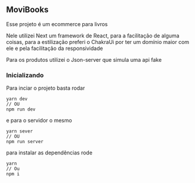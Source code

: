 ## MoviBooks

Esse projeto é um ecommerce para livros

Nele utilizei Next um framework de React, para a facilitação de alguma coisas, para a estilização preferi o ChakraUi por ter um domínio maior com ele e pela facilitação da responsividade

Para os produtos utilizei o Json-server que simula uma api fake

### Inicializando

Para inciar o projeto basta rodar

``` 
yarn dev 
// OU
npm run dev
```

e para o servidor o mesmo

``` 
yarn sever 
// OU
npm run server
```

para instalar as dependências rode
``` 
yarn
// Ou
npm i
```